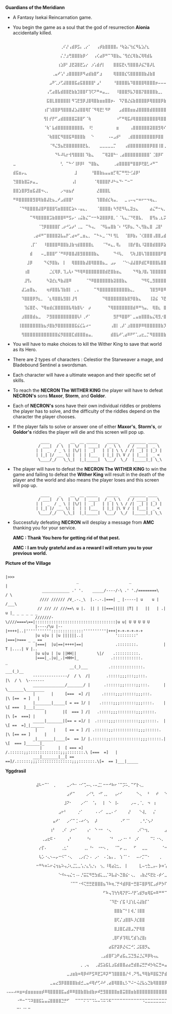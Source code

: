 **Guardians of the Meridiann**
- A Fantasy Isekai Reincarnation game.
- You begin the game as a soul that the god of resurrection **Aionia** accidentally killed.

  
                ⠀⠀⠀⠀⠀⠀⠀⠀⠀⠀⠀⠀⠀⠀⠀⠀⠀⢀⠎⡜⢠⣾⡿⣫⡄⢀⡔⠁⠀⠀⢠⡾⣷⣿⣿⣿⣿⡄⠘⢷⣵⡌⢳⣎⠻⣧⣱⡜⣆⠀⠀⠀⠀⠀⠀⠀⠀⠀⠀⠀⠀⠀⠀⠀⠀
                ⠀⠀⠀⠀⠀⠀⠀⠀⠀⠀⠀⠀⠀⠀⠀⠀⠀⡌⡘⣰⢛⣿⣿⣿⣷⡿⠊⠀⠀⢠⢎⣴⡿⠛⠉⠹⣿⣷⣄⠈⢻⣞⣎⢿⣷⣌⢿⢿⣾⣧⠀⠀⠀⠀⠀⠀⠀⠀⠀⠀⠀⠀⠀⠀⠀
                ⠀⠀⠀⠀⠀⠀⠀⠀⠀⠀⠀⠀⠀⠀⠀⠀⢰⣱⡿⠃⣸⣟⣽⣿⣟⣡⡔⠀⡰⢡⣾⡞⡇⠀⠀⠀⣿⣿⣯⣟⢆⢻⣿⣿⣿⡼⣮⡙⣿⡼⣇⠀⠀⠀⠀⠀⠀⠀⠀⠀⠀⠀⠀⠀⠀
                ⠀⠀⠀⠀⠀⠀⠀⠀⠀⠀⠀⠀⠀⠀⢀⣤⠞⢡⠃⣰⣿⣿⣿⣿⡿⠻⣴⣾⣷⣿⠋⣰⠀⠀⠀⠀⢿⣿⣿⣿⣎⢫⣿⣿⣿⣿⣿⣷⣼⣷⣿⠀⠀⠀⠀⠀⠀⠀⠀⠀⠀⠀⠀⠀⠀
                ⠀⠀⠀⠀⠀⠀⠀⠀⠀⠀⠀⠀⠀⣠⠟⢁⡰⢋⣼⣿⣿⣿⣯⣴⣯⣿⣿⣿⣿⠃⣠⠃⠀⠀⠀⠀⠘⣿⣿⣿⣿⣧⠹⣿⣿⣿⣿⢿⣿⣿⣿⡶⠤⠤⠤⠖⠁⠀⠀⠀⠀⠀⠀⠀⠀
                ⠀⠀⠀⠀⠀⠀⠀⠀⠀⠀⠀⠀⢠⢋⣴⣿⣧⣾⣿⣿⣟⣷⣷⣹⣿⣿⠏⢹⢏⠝⠛⠶⣤⣀⡀⠀⠀⠸⣿⣿⣿⡻⣧⡹⣿⣿⡝⣿⣿⣿⣿⣷⣀⡀⠀⠀⠀⢀⡤⠀⠀⠀⠀⠀⠀
                ⠀⠀⠀⠀⠀⠀⠀⠀⠀⠀⠀⠀⣯⣿⣇⣿⣿⣿⣿⣿⡇⠻⢩⣟⣻⡿⣸⣿⢿⣿⣷⣶⣶⣿⣿⡶⠄⠀⠹⡝⣿⣜⣮⣷⣿⣿⣿⣿⡿⢿⣿⣿⣿⡿⣷⣦⣴⣿⠵⠃⠀⠀⠀⠀⠀
                ⠀⠀⠀⠀⠀⠀⠀⠀⠀⠀⠀⢰⡏⢱⣿⣿⡿⢻⣿⣿⣿⣼⣱⣼⣿⣿⢿⡏⠈⠻⢿⣟⡃⠻⠟⠀⠀⠀⣠⣾⣿⣿⣶⣶⣼⣿⣿⣿⣿⣾⣿⣿⣿⣿⣿⣿⠉⠁⠀⠀⠀⠀⠀⠀⠀
                ⠀⠀⠀⠀⠀⠀⠀⠀⠀⠀⠀⢻⡇⡞⡟⠋⣠⣾⣿⣿⣿⣿⣭⣿⣿⠋⠈⢷⠀⠀⠀⠀⠀⠀⠀⠀⠀⠰⠋⠛⢿⣯⡼⢿⣿⣿⣿⣿⣿⣿⣿⣿⢿⣿⣿⣿⣦⣀⠄⠀⠀⠀⠀⠀⠀
                ⠀⠀⠀⠀⠀⠀⠀⠀⠀⠀⠀⠈⢷⠁⣧⣾⣿⣿⣿⣿⣿⣿⣿⣿⣿⡄⠀⠸⡃⠀⠀⠀⠀⠀⠀⠀⠀⣶⠀⠀⠀⠀⢠⣿⣿⣿⣿⣿⣿⣽⣿⣿⣻⢿⠎⠿⡗⠙⡄⠀⠀⠀⠀⠀⠀
                ⠀⠀⠀⠀⠀⠀⠀⠀⠀⠀⠀⠀⠈⢷⣿⣿⣏⠻⣿⣿⣯⠿⣿⣿⣿⣷⠀⠀⠑⠀⠀⠀⠀⠀⠠⠤⣠⡾⠃⠀⠀⢀⣾⣿⣿⣿⣿⣿⣿⣿⣿⡿⣿⣿⠀⣠⡇⠴⠃⠀⠀⠀⠀⠀⠀
                ⠀⠀⠀⠀⠀⠀⠀⠀⠀⠀⠀⠀⠀⠈⠻⣌⣻⣦⣟⣿⣿⣿⣿⣿⣿⣟⣧⡀⠀⠀⠀⣀⣀⣀⣀⣀⡉⠀⠀⠀⢠⣾⣿⣿⣿⣿⣿⣿⣿⡿⣿⣿⢸⣿⢀⠞⠀⠀⠀⠀⠀⠀⠀⠀⠀
                ⠀⠀⠀⠀⠀⠀⠀⠀⠀⠀⠀⠀⠀⠀⠀⠙⠧⠼⢧⡖⢺⢻⣿⣿⣿⡇⠹⣷⣄⠀⠀⠀⠉⢿⣽⣿⠓⠂⢀⣴⣿⣿⣿⣿⣿⣿⣿⣿⣿⠁⢈⣿⡿⠏⠀⠀⠀⠀⠀⠀⠀⠀⠀⠀⠀
                ⣀⠀⠀⠀⠀⠀⠀⠀⠀⠀⠀⠀⠀⠀⠀⠀⠀⢃⠀⠉⠓⠊⢸⡿⡿⠇⠀⠙⣿⣷⣄⠀⠀⠀⠀⠀⢀⣴⣿⣿⣿⣿⠛⣿⣿⡿⢟⣿⣃⠴⠛⠉⠀⠀⠀⠀⠀⠀⠀⠀⠀⠀⠀⠀⠀
                ⣾⣯⣶⡤⣄⠀⠀⠀⠀⠀⠀⠀⠀⠀⠀⠀⠀⠀⠀⠀⠀⠀⣸⠀⠀⠀⠀⠀⠘⣿⣿⣷⣦⣤⣤⣶⡋⢿⡉⠛⢛⡓⢊⣼⡿⠃⠀⠀⠀⠀⠀⠀⠀⠀⠀⠀⠀⠀⠀⠀⠀⠀⠀⠀⠀
                ⢙⣿⣿⣷⣿⣭⡶⣤⣀⠀⠀⠀⠀⠀⠀⠀⠀⠀⠀⠀⠀⢠⡇⠀⠀⠀⠀⠀⠀⠈⢿⣿⣿⣿⡟⠼⠓⠦⠙⠂⠉⠒⠉⠀⠀⠀⠀⠀⠀⠀⠀⠀⠀⠀⠀⠀⠀⠀⠀⠀⠀⠀⠀⠀⠀
                ⣿⣿⣱⣿⡿⣻⣶⣯⣼⣿⠲⢄⡀⠀⠀⠀⠀⡠⠲⣶⣦⡞⠀⠀⠀⠀⠀⠀⠀⠀⣜⣿⣿⣿⣇⠀⠀⠀⠀⠀⠀⠀⠀⠀⠀⠀⠀⠀⠀⠀⠀⠀⠀⠀⠀⠀⠀⠀⠀⠀⠀⠀⠀⠀⠀
                ⠛⠿⣿⣿⣿⣿⣿⣻⣿⢿⣷⣿⣼⣗⣦⣀⠞⣠⣾⣿⣿⠃⠀⠀⠀⠀⠀⠀⠀⠀⢹⣿⣿⣾⣎⢷⣤⡀⠀⠀⣀⢠⠤⢤⠒⠶⠖⠒⠲⢶⣄⡀⠀⠀⠀⠀⠀⠀⠀⠀⠀⠀⠀⠀⠀
                ⠀⠀⠈⠙⠻⣿⣿⣿⣿⣼⣿⠟⣿⣿⣿⢫⣶⣿⣿⣿⣏⣵⠦⠠⣤⣄⡀⠀⠀⠀⠈⣿⣿⣿⣿⡆⠳⡻⣟⠻⢧⣄⣽⣲⣄⠀⠀⠀⠀⣴⣌⠛⠒⢦⡀⠀⠀⠀⠀⠀⠀⠀⠀⠀⠀
                ⠀⠀⠀⠀⠀⠀⠉⠻⢿⣿⣿⣿⣿⣩⣷⣿⣿⣿⠿⠛⣫⡤⠂⢠⣬⣷⣌⠉⠒⠒⠷⣽⣿⣿⡿⣿⡀⠁⠈⢧⣄⡈⠙⢟⣿⣧⡀⠀⠀⣿⢻⣦⢀⣆⡭⠓⠒⠲⡄⠀⠀⠀⠀⠀⠀
                ⠀⠀⠀⠀⠀⠀⠀⠀⠀⠈⢙⡿⣿⣿⣿⣿⡏⢀⡴⠚⣡⡴⠃⢀⣀⠀⠉⠳⢤⡀⠀⠈⠻⣧⣤⣿⣷⠈⠆⠘⢫⡿⣦⡀⠙⢄⢻⣷⣄⣿⠀⣨⣿⠃⠀⣀⡴⣢⣇⣀⡀⠀⠀⠀⠀
                ⠀⠀⠀⠀⠀⠀⠀⢀⣴⠾⠛⠉⣿⣿⣿⣿⣽⣧⣤⡟⢁⣴⠶⠋⣀⣶⣄⡀⠀⠉⠓⠦⣀⠈⠙⠇⢻⣇⠀⠀⠈⣿⡿⣷⡄⠈⢎⣿⣿⣿⢠⣿⣿⣠⣾⠏⡠⠟⠛⠁⠸⣆⠀⠀⠀
                ⠀⠀⠀⠀⠀⠀⢀⡏⠁⠀⠀⠸⣿⣿⣿⣿⠿⣿⣿⣷⣸⣷⢲⣾⣿⣿⣿⣿⣆⠀⠀⠀⠈⠙⠶⣄⡀⢿⡄⠀⠀⢸⣿⡞⣿⣆⠸⣽⣿⣿⣾⣿⣿⡿⣵⡏⠀⢀⡴⠊⠀⢹⣷⣤⣀
                ⠀⠀⠀⠀⠀⠀⣾⠀⠀⠀⠤⣀⣿⣿⣿⠋⠈⠛⠿⡿⣿⣿⣼⣿⣻⣿⣿⣿⣿⣷⣄⠀⠀⠀⠀⠀⠙⠺⢧⡀⠀⠀⢫⢷⣸⣿⢧⢹⣿⣿⣿⣿⣿⠟⣿⢁⠔⠋⣠⣶⣾⣯⣤⠟⣿
                ⠀⠀⠀⠀⠀⣸⡿⠀⠀⠀⠀⠙⢮⡻⣿⣷⡄⠀⡇⠀⠀⢿⣿⣿⣿⣷⣼⣿⢿⣿⣿⣿⣦⣀⠀⣠⡤⠀⠀⠈⠑⠢⣼⣼⣿⡿⣾⣏⠿⣿⣿⣿⣧⣿⣿⣥⣾⣿⡿⣛⣿⡿⠞⠋⠀
                ⠀⠀⠀⠀⢰⣿⠀⠀⠀⠀⠀⠀⠀⣈⣎⢿⡿⡀⢹⣠⢧⠆⠙⠻⢿⠿⣿⣿⣿⣿⣿⣿⣿⣾⣟⣿⣷⣶⣄⠀⠀⠀⠀⠙⠻⣷⡸⣿⡄⢹⣿⣿⣿⣿⣿⣿⣿⣷⣯⣵⠶⠀⠀⠀⠀
                ⠀⠀⠀⠀⣸⢻⡄⠀⠀⠀⠀⠀⠳⣽⣞⣆⠻⣷⣼⣿⠿⠀⠀⠀⠀⠀⠈⠙⠿⣿⣿⣿⣿⣿⣿⣷⣽⣿⣿⣷⣄⠀⠀⠀⠀⠀⠙⠻⢯⣀⣻⣿⣿⣿⣿⣻⡿⠟⠉⠀⠀⠀⠀⠀⠀
                ⠀⠀⠀⣼⣡⣶⣿⣦⡀⠀⠀⠀⢶⡾⣿⣿⣧⢹⣷⣿⡇⠀⡀⡄⠀⠀⠀⠀⠀⠉⠻⣿⣿⣿⣿⣿⣿⣿⣿⣿⣿⣷⣄⡀⠀⠀⠀⠀⠀⢹⣿⣻⠿⣿⠿⠿⠮⢅⣛⣿⣿⡿⢿⣿⣿
                ⠀⠀⠀⠹⣿⣿⣿⡿⡻⣆⡀⠀⠈⣆⢿⣿⣿⣧⣻⣿⡇⣸⢻⠀⠀⠀⠀⠀⠀⠀⠀⠀⠙⢿⣿⣿⣿⣿⣿⣿⣷⣿⡻⣿⣷⣄⠀⠀⠀⢸⣽⣮⠀⠹⣟⢷⣶⣤⣤⣤⣥⣀⣀⡀⠉
                ⠀⠀⠀⠀⢹⣮⣿⣟⢄⠀⠙⢿⣶⣾⣎⣿⣿⣿⣿⣿⣧⢿⣷⣿⢧⠂⠀⡴⠀⠀⠀⠀⠀⠀⠙⢿⣿⣿⣿⣿⣿⣿⣿⣾⠿⠛⢳⣤⡀⠀⢿⣿⣆⠀⣿⣦⠈⠉⠛⠻⢿⣿⣿⣿⣿
                ⠀⠀⠀⣰⣿⣿⣿⣾⣦⣀⠀⠀⠝⣻⣿⣿⣿⣿⣿⣿⣿⣿⣿⢧⠇⢀⠞⠁⠀⠀⠀⠀⠀⠀⠀⠀⣻⡟⠻⣿⣿⠟⠁⣀⣤⣶⣿⣿⣿⣦⣌⢿⣻⡐⣿⣿⣷⣤⣤⣤⣀⡈⠙⠻⢿
                ⠀⠀⢸⣿⣿⣿⣿⣿⣿⣿⣷⣦⡺⣿⣷⡻⣿⣿⣿⣿⣿⣿⣯⣮⣎⣥⠴⠒⠀⠀⠀⠀⠀⠀⠀⢠⣿⡇⢀⡼⠁⣰⣿⣿⣿⡿⠿⢿⣿⣿⣿⣿⣿⣷⡹⣿⣿⣝⢿⣿⣿⣿⣿⣦⣄
                ⠀⠀⠀⢻⣿⣿⣿⣿⣿⣿⣿⣿⣿⣿⣿⣿⣮⡻⣿⣿⣿⣏⣾⣿⣿⣿⣶⣤⡀⠀⠀⠀⠀⠀⠀⣾⣿⣧⠞⢁⣴⠿⠟⠋⢁⣠⣖⣀⡉⠻⣿⣿⣿⣿⣷⡝⣿⣿⣧⠻⣿⣿⣿⣿⣿









- You will have to make choices to kill the Wither King to save that world as its Hero.
- There are 2 types of characters : Celestior the Starweaver a mage, and Bladebound Sentinel a swordsman.
- Each character will have a ultimate weapon and their specific set of skills.
- To reach the **NECRON The WITHER KING** the player will have to defeat **NECRON's** sons **Maxor**, **Storm**, and **Goldor**.
- Each of **NECRON's** sons have their own individual riddles or problems the player has to solve, and the difficulty of the riddles depend on the character the player chooses.
- If the player fails to solve or answer one of either **Maxor's**, **Storm's**, or **Goldor's** riddles the player will die and this screen will pop up.

                  ____    _    __  __ _____    _____     _______ ____  
                 / ___|  / \  |  \/  | ____|  / _ \ \   / / ____|  _ \ 
                | |  _  / _ \ | |\/| |  _|   | | | \ \ / /|  _| | |_) |
                | |_| |/ ___ \| |  | | |___  | |_| |\ V / | |___|  _ < 
                 \____/_/   \_\_|  |_|_____|  \___/  \_/  |_____|_| \_\


  
- The player will have to defeat the **NECRON The WITHER KING** to win the game and failing to defeat the **Wither King** will result in the death of the player and the world 
  and also means the player loses and this screen will pop up.


                  ____    _    __  __ _____    _____     _______ ____  
                 / ___|  / \  |  \/  | ____|  / _ \ \   / / ____|  _ \ 
                | |  _  / _ \ | |\/| |  _|   | | | \ \ / /|  _| | |_) |
                | |_| |/ ___ \| |  | | |___  | |_| |\ V / | |___|  _ < 
                 \____/_/   \_\_|  |_|_____|  \___/  \_/  |_____|_| \_\
  

- Successfuly defeating **NECRON** will desplay a message from **AMC** thanking you for your service.

  **AMC : Thank You hero for getting rid of that pest.**
  
  **AMC : I am truly grateful and as a reward I will return you to your previous world.**


**Picture of the Village**

                                                                           |>>>
                                   _                      _                |
                    ____________ .' '.    _____/----/-\ .' './========\   / \
                   //// ////// /V_.-._\  |.-.-.|===| _ |-----| u    u |  /___\
                  // /// // ///==\ u |.  || | ||===||||| |T| |   ||   | .| u |_ _ _ _ _ _
                 ///////-\////====\==|:::::::::::::::::::::::::::::::::::|u u| U U U U U
                 |----/\u |--|++++|..|'''''''''''::::::::::::::''''''''''|+++|+-+-+-+-+-+
                 |u u|u | |u ||||||..|              '::::::::'           |===|>=== _ _ ==
                 |===|  |u|==|++++|==|              .::::::::.           | T |....| V |..
                 |u u|u | |u ||HH||         \|/    .::::::::::.
                 |===|_.|u|_.|+HH+|_              .::::::::::::.              _
                                __(_)___         .::::::::::::::.         ___(_)__
                ---------------/  / \  /|       .:::::;;;:::;;:::.       |\  / \  \-------
                ______________/_______/ |      .::::::;;:::::;;:::.      | \_______\________
                |       |     [===  =] /|     .:::::;;;::::::;;;:::.     |\ [==  = ]   |
                |_______|_____[ = == ]/ |    .:::::;;;:::::::;;;::::.    | \[ ===  ]___|____
                     |       |[  === ] /|   .:::::;;;::::::::;;;:::::.   |\ [=  ===] |
                _____|_______|[== = =]/ |  .:::::;;;::::::::::;;;:::::.  | \[ ==  =]_|______
                 |       |    [ == = ] /| .::::::;;:::::::::::;;;::::::. |\ [== == ]      |
                _|_______|____[=  == ]/ |.::::::;;:::::::::::::;;;::::::.| \[  === ]______|_
                   |       |  [ === =] /.::::::;;::::::::::::::;;;:::::::.\ [===  =]   |
                ___|_______|__[ == ==]/.::::::;;;:::::::::::::::;;;:::::::.\[=  == ]___|_____



**Yggdrasil**



                        ⠀⠀⠀⠀⠀⠀⠀⠀⠀⠀⠀⣼⠧⠒⠉⠁⠀⢀⠀⠀⠀⠀⣀⠔⠓⠂⠐⠊⢉⠤⢄⠠⠤⣈⡁⠒⠒⠚⠷⠖⠈⠉⡩⠥⡀⠉⠋⡗⢄⡀⠀⠀⠀⠀⠀⠀⠀⠀⠀⠀⠀⠀⠀⠀⠀⠀⠀⠀⠀⠀⠀⠀⠀⠀⠀⠀⠀⠀⠀⠀
        ⠀⠀⠀⠀⠀⠀⠀⠀⠀⠀⠀⠀⠀⠀⠀⠀⠀⠀⠀⠀⠀⠀⣠⠞⠉⠀⠀⠀⠀⡠⠊⢃⠀⠐⠋⢀⡀⠀⠀⢠⠔⠊⠀⠀⠀⠀⠀⠑⢄⠀⠀⠃⠀⠀⠞⠀⠀⠑⢄⠀⠃⠀⠀⠘⡄⠀⠀⠀⠀⠀⠀⠀⠀⠀⠀⠀⠀⠀⠀⠀⠀⠀⠀⠀⠀⠀⠀⠀⠀⠀⠀⠀⠀
        ⠀⠀⠀⠀⠀⠀⠀⠀⠀⠀⠀⠀⠀⠀⠀⠀⠀⠀⠀⠀⠀⣸⠝⠂⠀⠀⠀⡠⠊⠁⠀⠈⡄⠀⠀⡇⠀⠑⠀⢸⠄⠀⠀⠀⠀⡠⠤⢀⠈⡀⠀⠲⠀⢰⠀⠀⠀⠀⠈⡧⢀⠀⠀⠀⢡⠀⠀⠀⠀⠀⠀⠀⠀⠀⠀⠀⠀⠀⠀⠀⠀⠀⠀⠀⠀⠀⠀⠀⠀⠀⠀⠀⠀
        ⠀⠀⠀⠀⠀⠀⠀⠀⠀⠀⠀⠀⠀⠀⠀⠀⠀⠀⠀⣠⠖⠃⠀⠀⠀⠀⡐⠁⠀⠀⠀⠀⠠⠠⠊⠀⣀⣀⠄⠊⠀⠀⠀⠀⡜⠀⠀⠀⠑⢼⡀⠀⠀⡌⠀⠀⠀⠀⠀⢨⢄⠈⢢⣄⠀⠑⢄⠀⠀⠀⠀⠀⠀⠀⠀⠀⠀⠀⠀⠀⠀⠀⠀⠀⠀⠀⠀⠀⠀⠀⠀⠀⠀
        ⠀⠀⠀⠀⠀⠀⠀⠀⠀⠀⠀⠀⠀⠀⠀⠀⠀⣤⠞⠁⠀⠀⡠⠊⠉⢈⠠⠴⠊⢢⠀⠀⡼⠀⠀⠀⠀⠀⠀⠀⠀⠠⠋⠈⠁⠀⠀⠀⢀⠘⡈⢢⠜⠀⠀⠀⠀⠀⠀⠀⠑⠠⠈⠢⠑⠄⡀⠀⠁⠒⠠⢄⠀⠀⠀⠀⠀⠀⠀⠀⠀⠀⠀⠀⠀⠀⠀⠀⠀⠀⠀⠀⠀
        ⠀⠀⠀⠀⠀⠀⠀⠀⠀⠀⠀⠀⠀⠀⠀⠀⢰⠃⠀⠀⢀⠎⠀⡰⠒⠁⠀⠀⠀⢠⠂⠀⠑⠐⠒⠀⠐⢄⠀⠀⠀⠀⠀⠀⠀⠀⠀⢀⠎⠑⢲⡀⠀⠀⠀⠀⠀⣠⠤⡀⠀⠀⠀⠀⠀⣀⣈⠡⠈⠦⣤⡀⠡⠀⠀⠀⠀⠀⠀⠀⠀⠀⠀⠀⠀⠀⠀⠀⠀⠀⠀⠀⠀
        ⠀⠀⠀⠀⠀⠀⠀⠀⠀⠀⠀⠀⠀⢀⣠⣖⠯⠐⠀⠀⠀⠀⢠⠃⠀⠀⠀⠀⠀⠘⠆⠀⠀⠀⠀⠀⠀⠈⠃⠀⢀⡠⠐⠂⠘⠀⢀⠎⠀⠀⠀⠀⠉⠅⠐⠢⡀⠀⠀⠈⠂⠒⠂⠠⠤⡀⠀⠓⡄⠀⠀⣘⡂⣣⣀⠀⠀⠀⠀⠀⠀⠀⠀⠀⠀⠀⠀⠀⠀⠀⠀⠀⠀
        ⠀⠀⠀⠀⠀⠀⠀⠀⠀⠀⠀⠀⡔⡏⠄⠀⠀⠀⠀⠀⢀⣂⠁⠀⠀⠀⠀⠀⢀⡀⠘⠂⠀⠐⠒⠢⢀⠀⠀⠈⠉⡤⢀⡀⠀⠀⠋⠀⠀⣀⣀⠀⠀⠀⠀⠀⠈⠒⠀⠀⠀⠀⠀⠀⠀⠈⠂⠴⠀⠀⠀⠀⠀⠀⠡⠑⠦⣀⡀⠀⠀⠀⠀⠀⠀⠀⠀⠀⠀⠀⠀⠀⠀
        ⠀⠀⠀⠀⠀⠀⠀⠀⠀⠀⠀⠀⢧⡡⠐⢄⠢⠤⡤⠒⠪⠉⠐⢄⠀⠀⢀⡠⡎⡑⠠⠀⡠⠂⠀⠠⢈⣦⡄⡀⠀⢱⠈⠁⠂⠀⠀⠤⠔⡉⠉⠂⠀⠀⠀⢀⠀⠀⠀⡀⠤⠠⠤⢀⠀⠀⠀⠀⠀⢀⣀⠠⡤⡴⡖⠒⠂⣹⣇⠀⠀⠀⠀⠀⠀⠀⠀⠀⠀⠀⠀⠀⠀
            ⠀⠀⠀⠀⠀⠀⠀⠀⠀⠀⠀⠒⠛⠳⠶⠥⠖⢬⢲⣦⠵⢤⡨⢆⣈⣁⣀⢡⡐⣄⢣⡐⡄⠀⢢⡀⠸⢿⣴⣕⣂⡀⠀⡇⠀⠀⠀⠀⣇⠤⢒⣓⣀⡤⠄⡷⠶⢡⡤⣤⡶⡶⢬⡿⢿⠭⢝⣿⣛⣷⣾⣿⡕⢴⠥⠒⠉⠁⠀⠀⠀⠀⠀⠀⠀⠀⠀⠀⠀⠀⠀⠀
            ⠀⠀⠀⠀⠀⠀⠀⠀⠀⠀⠀⠀⠀⠀⠀⠀⠀⠀⠀⠑⠺⠦⢤⣌⢒⠠⠄⡘⣭⣍⠻⣛⣳⣾⣅⣀⡈⠽⣧⣼⠢⣙⣿⣮⠂⢄⡀⠀⢠⣷⣜⠫⣟⣗⠠⡾⠊⣀⣠⠿⠴⠿⡻⠉⣰⣥⣔⣥⠶⠛⠋⠀⠀⠀⠀⠀⠀⠀⠀⠀⠀⠀⠀⠀⠀⠀⠀⠀⠀⠀⠀⠀⠀
            ⠀⠀⠀⠀⠀⠀⠀⠀⠀⠀⠀⠀⠀⠀⠀⠀⠀⠀⠀⠀⠀⠀⠀⠈⠉⠉⠐⠺⢍⣛⣛⣟⣿⣿⣿⣦⠹⠷⢶⡈⡛⠺⣾⡿⣿⠒⣛⣿⠭⣿⡿⢻⣏⣠⡾⠟⡳⠏⠕⢉⣰⣮⣴⠞⠛⠉⠀⠀⠀⠀⠀⠀⠀⠀⠀⠀⠀⠀⠀⠀⠀⠀⠀⠀⠀⠀⠀⠀⠀⠀⠀⠀⠀
            ⠀⠀⠀⠀⠀⠀⠀⠀⠀⠀⠀⠀⠀⠀⠀⠀⠀⠀⠀⠀⠀⠀⠀⠀⠀⠀⠀⠀⠀⠀⠀⠀⠀⠀⠀⠋⠷⢤⢹⢳⢳⢿⡝⡟⠥⠜⡟⢡⣾⡻⣶⢿⣯⠶⠿⠛⠛⠉⠉⠉⠉⠉⠀⠀⠀⠀⠀⠀⠀⠀⠀⠀⠀⠀⠀⠀⠀⠀⠀⠀⠀⠀⠀⠀⠀⠀⠀⠀⠀⠀⠀⠀⠀
            ⠀⠀⠀⠀⠀⠀⠀⠀⠀⠀⠀⠀⠀⠀⠀⠀⠀⠀⠀⠀⠀⠀⠀⠀⠀⠀⠀⠀⠀⠀⠀⠀⠀⠀⠀⠀⠀⠈⠹⣟⠂⡎⣯⠸⣸⢱⣇⢬⣼⣷⡏⠁⠀⠀⠀⠀⠀⠀⠀⠀⠀⠀⠀⠀⠀⠀⠀⠀⠀⠀⠀⠀⠀⠀⠀⠀⠀⠀⠀⠀⠀⠀⠀⠀⠀⠀⠀⠀⠀⠀⠀⠀⠀
            ⠀⠀⠀⠀⠀⠀⠀⠀⠀⠀⠀⠀⠀⠀⠀⠀⠀⠀⠀⠀⠀⠀⠀⠀⠀⠀⠀⠀⠀⠀⠀⠀⠀⠀⠀⠀⠀⠀⠀⣿⣿⣷⠉⠃⡇⢾⡈⢸⣿⣿⠀⠀⠀⠀⠀⠀⠀⠀⠀⠀⠀⠀⠀⠀⠀⠀⠀⠀⠀⠀⠀⠀⠀⠀⠀⠀⠀⠀⠀⠀⠀⠀⠀⠀⠀⠀⠀⠀⠀⠀⠀⠀⠀
            ⠀⠀⠀⠀⠀⠀⠀⠀⠀⠀⠀⠀⠀⠀⠀⠀⠀⠀⠀⠀⠀⠀⠀⠀⠀⠀⠀⠀⠀⠀⠀⠀⠀⠀⠀⠀⠀⠀⠀⣿⢏⡌⣰⣿⣿⠧⡸⣎⣿⣿⠀⠀⠀⠀⠀⠀⠀⠀⠀⠀⠀⠀⠀⠀⠀⠀⠀⠀⠀⠀⠀⠀⠀⠀⠀⠀⠀⠀⠀⠀⠀⠀⠀⠀⠀⠀⠀⠀⠀⠀⠀⠀⠀
            ⠀⠀⠀⠀⠀⠀⠀⠀⠀⠀⠀⠀⠀⠀⠀⠀⠀⠀⠀⠀⠀⠀⠀⠀⠀⠀⠀⠀⠀⠀⠀⠀⠀⠀⠀⠀⠀⠀⠀⣿⣸⣿⣏⣼⣿⣠⡙⡟⢿⣿⠀⠀⠀⠀⠀⠀⠀⠀⠀⠀⠀⠀⠀⠀⠀⠀⠀⠀⠀⠀⠀⠀⠀⠀⠀⠀⠀⠀⠀⠀⠀⠀⠀⠀⠀⠀⠀⠀⠀⠀⠀⠀⠀
            ⠀⠀⠀⠀⠀⠀⠀⠀⠀⠀⠀⠀⠀⠀⠀⠀⠀⠀⠀⠀⠀⠀⠀⠀⠀⠀⠀⠀⠀⠀⠀⠀⠀⠀⠀⠀⠀⠀⢀⣿⠏⡾⢹⢿⣇⢋⣾⢱⣜⣿⡆⠀⠀⠀⠀⠀⠀⠀⠀⠀⠀⠀⠀⠀⠀⠀⠀⠀⠀⠀⠀⠀⠀⠀⠀⠀⠀⠀⠀⠀⠀⠀⠀⠀⠀⠀⠀⠀⠀⠀⠀⠀⠀
            ⠀⠀⠀⠀⠀⠀⠀⠀⠀⠀⠀⠀⠀⠀⠀⠀⠀⠀⠀⠀⠀⠀⠀⠀⠀⠀⠀⠀⠀⠀⠀⠀⠀⠀⠀⠀⠀⣴⣯⡟⣽⡿⣜⢮⣉⠚⡁⣨⣯⣿⡻⣄⠀⠀⠀⠀⠀⠀⠀⠀⠀⠀⠀⠀⠀⠀⠀⠀⠀⠀⠀⠀⠀⠀⠀⠀⠀⠀⠀⠀⠀⠀⠀⠀⠀⠀⠀⠀⠀⠀⠀⠀⠀
            ⠀⠀⠀⠀⠀⠀⠀⠀⠀⠀⠀⠀⠀⠀⠀⠀⠀⠀⠀⠀⠀⠀⠀⠀⠀⠀⠀⠀⠀⠀⠀⠀⠀⠀⢀⣠⣾⣿⠏⣱⠟⣴⣯⣄⣩⣙⣻⣬⣘⣌⠿⡿⢷⢤⣄⠀⠀⠀⠀⠀⠀⠀⠀⠀⠀⠀⠀⠀⠀⠀⠀⠀⠀⠀⠀⠀⠀⠀⠀⠀⠀⠀⠀⠀⠀⠀⠀⠀⠀⠀⠀⠀⠀
            ⠀⠀⠀⠀⠀⠀⠀⠀⠀⠀⠀⠀⠀⠀⠀⠀⠀⠀⠀⠀⠀⠀⠀⠀⠀⠀⠀⡀⢀⢤⠀⠀⢀⣼⣫⣵⣯⣇⣰⣯⣾⣿⣿⣴⣴⣛⣾⣿⣬⣛⡛⠾⡳⢷⣍⣛⠶⣤⣀⣀⣀⣀⡀⠀⠀⠀⠀⠀⠀⠀⠀⠀⠀⠀⠀⠀⠀⠀⠀⠀⠀⠀⠀⠀⠀⠀⠀⠀⠀⠀⠀⠀⠀
            ⠀⠀⠀⠀⠀⠀⠀⠀⠀⠀⠀⠀⠀⠀⠀⠀⠀⠀⠀⠀⠀⠀⣀⣰⣶⣷⠶⢿⡿⠾⠟⣫⠿⣟⣩⠿⡽⠛⢹⣿⣿⣿⣿⡜⠺⢀⠝⢻⣄⠻⢿⣷⠿⣿⣯⣙⡟⣾⣿⣿⡟⠛⠿⡿⠿⠟⠛⠶⡛⣳⣄⠀⠀⠀⠀⠀⠀⠀⠀⠀⠀⠀⠀⠀⠀⠀⠀⠀⠀⠀⠀⠀⠀
            ⠀⠀⠀⠀⠀⠀⠀⠀⠀⠀⠀⠀⠀⠀⠀⠀⣀⣤⣔⣻⡿⣿⣿⣿⣿⣷⣾⣚⣀⣤⠾⢿⡞⢋⠼⠞⢀⣴⣿⢿⣿⣿⣆⡣⠙⠬⠒⢬⣜⣧⣢⣙⣷⢿⣿⣿⣿⡿⠿⠿⣿⢿⣯⣭⣁⣶⣖⣒⣺⣖⠛⠛⢾⣿⣶⣶⣶⣶⣶⣶⣶⣶⣦⣄⣀⣀⣀⠀⠀⠀⠀⠀⠀
                        ⠠⠤⠤⠴⠶⣶⠶⣾⣶⣶⣶⣶⣶⡾⠿⢿⣿⣿⣿⣿⣯⣤⣾⠿⠿⣿⣿⣷⣿⣷⣾⣷⡶⠾⣛⣻⣿⣿⣿⣿⣶⣿⣭⣿⣿⣶⣷⣿⣿⣿⣿⣿⣿⣿⣿⣿⣿⣿⣿⣿⣿⣿⣿⣿⣿⣿⣿⣿⣻⣟⣟⣿⣿⣿⣿⣿⣿⣿⣿⣿⣿⣿⣿⡿⠷⠤⠬⠭⠥⠤⠤⠤⠄
                        ⠀⠀⠀⠀⠐⠛⠒⠉⠩⠽⣿⣿⣯⣥⣤⣬⣿⣿⣿⣿⣙⡛⠋⠀⠀⠉⠉⠉⠍⠩⠉⠩⠥⠤⠩⠭⠩⠯⠉⠉⠉⠉⠉⠉⠉⠉⠉⠉⠉⠩⣉⣉⣉⣉⣉⣉⣉⡉⠉⠉⠉⠉⠩⠭⠭⠉⠛⠋⠋⠛⠙⠋⠉⠉⠉⠉⠉⠉⠉⠉⠉⠉⠉⠁⠀⠀⠀⠀⠀⠀⠀⠀⠀
                        ⠀⠀⠀⠀⠉⠁⠈⠁⠉⠀⠀⠀⠀⠀⠀⠀⠀⠀⠀⠀⠀⠀⠀⠀⠀⠀⠀⠀⠀⠀⠀⠀⠀⠀⠀⠀⠀⠀⠀⠀⠀⠀⠀⠀⠀⠀⠀⠀⠀⠀⠀⠀⠀⠀⠀⠀⠀⠀⠀⠀⠀⠀⠀⠀⠀⠀⠀⠀⠀⠀⠀⠀⠀⠀⠀⠀⠀⠀⠀⠀⠀⠀⠀⠀⠀⠀⠀⠀⠀



